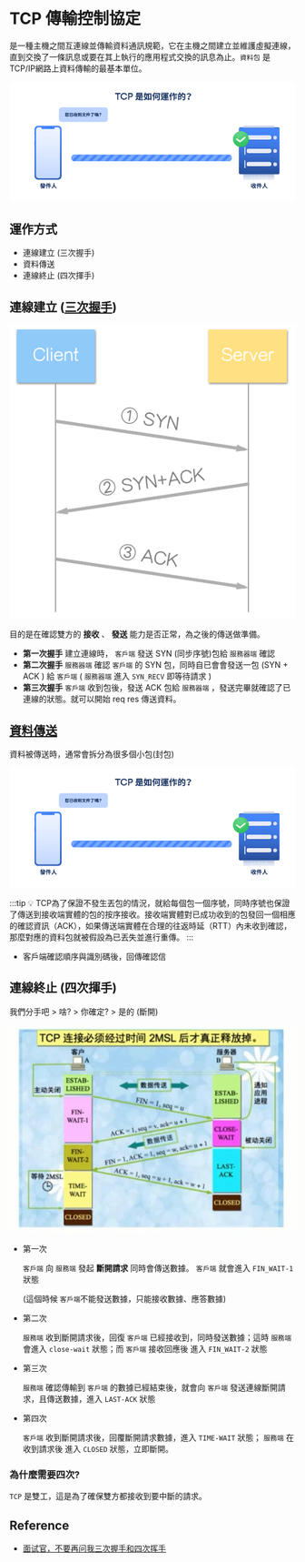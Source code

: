 # TCP 傳輸控制協定

是一種主機之間互連線並傳輸資料通訊規範，它在主機之間建立並維護虛擬連線，直到交換了一條訊息或要在其上執行的應用程式交換的訊息為止。`資料包` 是TCP/IP網路上資料傳輸的最基本單位。

<img src="./img/TCP_vs_UDP_01_ZH-TW.gif">


## 運作方式 

- 連線建立 (三次握手)
- 資料傳送
- 連線終止 (四次揮手)

## 連線建立 ([三次握手](https://notfalse.net/7/three-way-handshake))

<img src="./img/Three-way-Handshake1.png">

目的是在確認雙方的 **接收** 、 **發送** 能力是否正常，為之後的傳送做準備。

- **第一次握手** 建立連線時， `客戶端` 發送 SYN (同步序號)包給 `服務器端` 確認
- **第二次握手** `服務器端` 確認 `客戶端` 的 SYN 包，同時自已會會發送一包  (SYN + ACK ) 給 `客戶端` ( `服務器端` 進入 `SYN_RECV` 即等待請求 )
- **第三次握手** `客戶端` 收到包後，發送 ACK 包給 `服務器端` ，發送完畢就確認了已連線的狀態。就可以開始 req res 傳送資料。

## [資料傳送](https://www.notion.so/TCP-UDP-bf9c94194cd042668c45d61393736b69)

資料被傳送時，通常會拆分為很多個小包(封包)

<img src="./img/TCP_vs_UDP_01_ZH-TW.gif">

:::tip 💡 
TCP為了保證不發生丟包的情況，就給每個包一個序號，同時序號也保證了傳送到接收端實體的包的按序接收。接收端實體對已成功收到的包發回一個相應的確認資訊（ACK），如果傳送端實體在合理的往返時延（RTT）內未收到確認，那麼對應的資料包就被假設為已丟失並進行重傳。
:::

- 客戶端確認順序與識別碼後，回傳確認信

## 連線終止 (四次揮手)

我們分手吧 > 啥? > 你確定? > 是的 (斷開)

<img src="./img/four.webp">

- 第一次
    
    `客戶端` 向 `服務端` 發起 **斷開請求** 同時會傳送數據。 `客戶端` 就會進入 `FIN_WAIT-1` 狀態
    
    (這個時候 `客戶端`不能發送數據，只能接收數據、應答數據)
    
- 第二次
    
    `服務端` 收到斷開請求後，回復 `客戶端` 已經接收到，同時發送數據；這時 `服務端` 會進入 `close-wait` 狀態；而 `客戶端` 接收回應後 進入  `FIN_WAIT-2` 狀態
    
- 第三次
    
    `服務端` 確認傳輸到 `客戶端` 的數據已經結束後，就會向 `客戶端` 發送連線斷開請求，且傳送數據，進入 `LAST-ACK` 狀態
    
- 第四次
    
    `客戶端` 收到斷開請求後，回覆斷開請求數據，進入 `TIME-WAIT` 狀態； `服務端`  在收到請求後 進入 `CLOSED` 狀態，立即斷開。
    

### 為什麼需要四次?

`TCP` 是雙工，這是為了確保雙方都接收到要中斷的請求。

## Reference
- [面试官，不要再问我三次握手和四次挥手](https://juejin.cn/post/6844903958624878606)